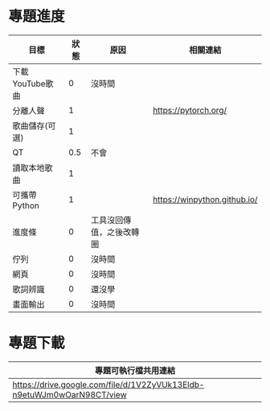 # 專題進度
|目標|狀態|原因|相關連結|
|---|---|---|---|
|下載YouTube歌曲|0|沒時間||
|分離人聲|1||https://pytorch.org/|
|歌曲儲存(可選)|1|||
|QT|0.5|不會||
|讀取本地歌曲|1|||
|可攜帶Python|1||https://winpython.github.io/|
|進度條|0|工具沒回傳值，之後改轉圈||
|佇列|0|沒時間||
|網頁|0|沒時間||
|歌詞辨識|0|還沒學||
|畫面輸出|0|沒時間||
# 專題下載
|專題可執行檔共用連結|
|---|
|https://drive.google.com/file/d/1V2ZyVUk13Eldb-n9etuWJm0wOarN98CT/view|
